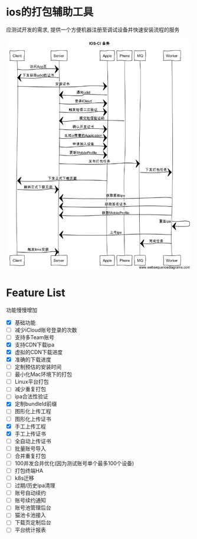 # ios的打包辅助工具
应测试开发的需求, 提供一个方便机器注册至调试设备并快速安装流程的服务

![业务时序图](workflow.png)

# Feature List
功能慢慢增加
 - [x] 基础功能
 - [ ] 减少iCloud账号登录的次数
 - [ ] 支持多Team账号
 - [x] 支持CDN下载ipa 
 - [x] 虚拟的CDN下载进度
 - [x] 准确的下载进度
 - [ ] 定制预估的安装时间
 - [ ] 最小化Mac环境下的打包
 - [ ] Linux平台打包
 - [ ] 减少重复打包
 - [ ] ipa合法性验证
 - [x] 定制bundleId前缀
 - [ ] 图形化上传工程
 - [ ] 图形化上传证书
 - [x] 手工上传工程
 - [x] 手工上传证书
 - [ ] 全自动上传证书
 - [ ] 批量账号导入
 - [ ] 合并重复打包
 - [ ] 100并发合并优化(因为测试账号单个最多100个设备)
 - [ ] 打包终端HA
 - [ ] k8s迁移
 - [ ] 过期/历史ipa清理
 - [ ] 账号自动续约
 - [ ] 账号续约通知
 - [ ] 账号池管理后台
 - [ ] 猫池卡池接入
 - [ ] 下载页定制后台
 - [ ] 平台统计报表
